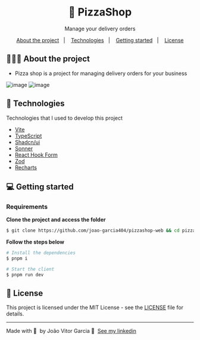 <h1 align="center">
  🍕 PizzaShop
</h1>

<p align="center">Manage your delivery orders</p>

<p align="center">
  <a href="#-about-the-project">About the project</a>&nbsp;&nbsp;&nbsp;|&nbsp;&nbsp;&nbsp;
  <a href="#-technologies">Technologies</a>&nbsp;&nbsp;&nbsp;|&nbsp;&nbsp;&nbsp;
  <a href="#-getting-started">Getting started</a>&nbsp;&nbsp;&nbsp;|&nbsp;&nbsp;&nbsp;
  <a href="#-license">License</a>
</p>

## 👨🏻‍💻 About the project

- <p>Pizza shop is a project for managing delivery orders for your business</p>

![image](https://github.com/joao-garcia404/ignite-call/assets/68558302/4175a69f-c06b-4885-a327-2b243717254f)
![image](https://github.com/joao-garcia404/ignite-call/assets/68558302/c431e17f-f686-4c65-bed3-fe90df7d77d2)

## 🚀 Technologies

Technologies that I used to develop this project

- [Vite](https://vitejs.dev)
- [TypeScript](https://www.typescriptlang.org/)
- [Shadcn/ui](https://ui.shadcn.com)
- [Sonner](https://sonner.emilkowal.ski)
- [React Hook Form](https://react-hook-form.com)
- [Zod](https://github.com/colinhacks/zod)
- [Recharts](https://recharts.org/en-US/)

## 💻 Getting started

### Requirements

**Clone the project and access the folder**

```bash
$ git clone https://github.com/joao-garcia404/pizzashop-web && cd pizzashop-web
```

**Follow the steps below**

```bash
# Install the dependencies
$ pnpm i

# Start the client
$ pnpm run dev
```

## 📝 License

This project is licensed under the MIT License - see the [LICENSE](LICENSE) file for details.

---

Made with 💜 &nbsp;by João Vitor Garcia 👋 &nbsp;[See my linkedin](https://www.linkedin.com/in/joao-garcia404/)
